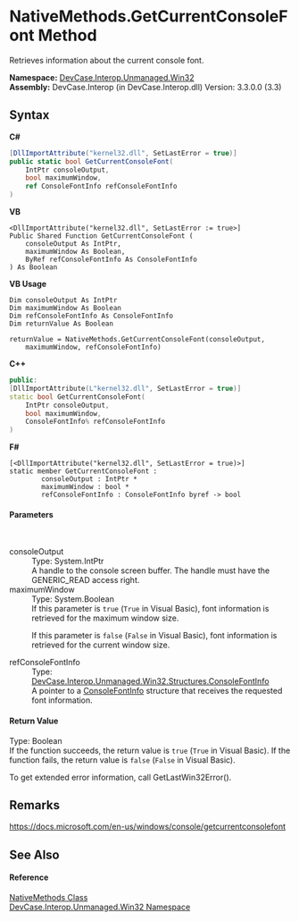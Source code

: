 # NativeMethods.GetCurrentConsoleFont Method 
 

Retrieves information about the current console font.

**Namespace:**&nbsp;<a href="N_DevCase_Interop_Unmanaged_Win32">DevCase.Interop.Unmanaged.Win32</a><br />**Assembly:**&nbsp;DevCase.Interop (in DevCase.Interop.dll) Version: 3.3.0.0 (3.3)

## Syntax

**C#**<br />
``` C#
[DllImportAttribute("kernel32.dll", SetLastError = true)]
public static bool GetCurrentConsoleFont(
	IntPtr consoleOutput,
	bool maximumWindow,
	ref ConsoleFontInfo refConsoleFontInfo
)
```

**VB**<br />
``` VB
<DllImportAttribute("kernel32.dll", SetLastError := true>]
Public Shared Function GetCurrentConsoleFont ( 
	consoleOutput As IntPtr,
	maximumWindow As Boolean,
	ByRef refConsoleFontInfo As ConsoleFontInfo
) As Boolean
```

**VB Usage**<br />
``` VB Usage
Dim consoleOutput As IntPtr
Dim maximumWindow As Boolean
Dim refConsoleFontInfo As ConsoleFontInfo
Dim returnValue As Boolean

returnValue = NativeMethods.GetCurrentConsoleFont(consoleOutput, 
	maximumWindow, refConsoleFontInfo)
```

**C++**<br />
``` C++
public:
[DllImportAttribute(L"kernel32.dll", SetLastError = true)]
static bool GetCurrentConsoleFont(
	IntPtr consoleOutput, 
	bool maximumWindow, 
	ConsoleFontInfo% refConsoleFontInfo
)
```

**F#**<br />
``` F#
[<DllImportAttribute("kernel32.dll", SetLastError = true)>]
static member GetCurrentConsoleFont : 
        consoleOutput : IntPtr * 
        maximumWindow : bool * 
        refConsoleFontInfo : ConsoleFontInfo byref -> bool 

```


#### Parameters
&nbsp;<dl><dt>consoleOutput</dt><dd>Type: System.IntPtr<br />A handle to the console screen buffer. The handle must have the GENERIC_READ access right.</dd><dt>maximumWindow</dt><dd>Type: System.Boolean<br />If this parameter is `true` (`True` in Visual Basic), font information is retrieved for the maximum window size. 

 If this parameter is `false` (`False` in Visual Basic), font information is retrieved for the current window size.</dd><dt>refConsoleFontInfo</dt><dd>Type: <a href="T_DevCase_Interop_Unmanaged_Win32_Structures_ConsoleFontInfo">DevCase.Interop.Unmanaged.Win32.Structures.ConsoleFontInfo</a><br />A pointer to a <a href="T_DevCase_Interop_Unmanaged_Win32_Structures_ConsoleFontInfo">ConsoleFontInfo</a> structure that receives the requested font information.</dd></dl>

#### Return Value
Type: Boolean<br />If the function succeeds, the return value is `true` (`True` in Visual Basic). If the function fails, the return value is `false` (`False` in Visual Basic). 

 To get extended error information, call GetLastWin32Error().

## Remarks
<a href="https://docs.microsoft.com/en-us/windows/console/getcurrentconsolefont" target="_blank">https://docs.microsoft.com/en-us/windows/console/getcurrentconsolefont</a>

## See Also


#### Reference
<a href="T_DevCase_Interop_Unmanaged_Win32_NativeMethods">NativeMethods Class</a><br /><a href="N_DevCase_Interop_Unmanaged_Win32">DevCase.Interop.Unmanaged.Win32 Namespace</a><br />